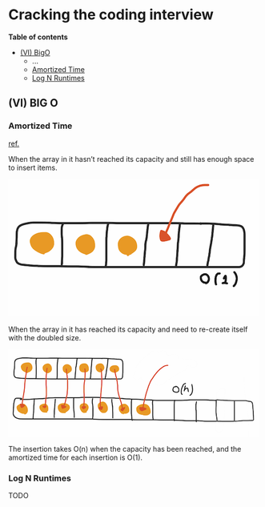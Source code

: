 # Cracking the coding interview

__Table of contents__

- [(VI) BigO](#vi-big-o)
    - ...
    - [Amortized Time](#amortized-time)
    - [Log N Runtimes](#log-n-runtimes)


## (VI) BIG O

### Amortized Time 
[ref.](https://medium.com/@satorusasozaki/amortized-time-in-the-time-complexity-of-an-algorithm-6dd9a5d38045)

When the array in it hasn’t reached its capacity and still has enough space to insert items.

![array has enough space](amortizedTime-1.png)

When the array in it has reached its capacity and need to re-create itself with the doubled size.

![array is full](amortizedTime-2.png)

The insertion takes O(n) when the capacity has been reached, and the amortized time for each insertion is O(1).

### Log N Runtimes
TODO